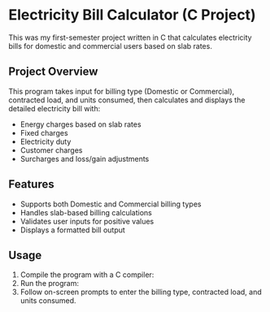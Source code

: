 # Electricity Bill Calculator (C Project)

This was my first-semester project written in C that calculates electricity bills for domestic and commercial users based on slab rates.

## Project Overview

This program takes input for billing type (Domestic or Commercial), contracted load, and units consumed, then calculates and displays the detailed electricity bill with:

- Energy charges based on slab rates
- Fixed charges
- Electricity duty
- Customer charges
- Surcharges and loss/gain adjustments

## Features

- Supports both Domestic and Commercial billing types
- Handles slab-based billing calculations
- Validates user inputs for positive values
- Displays a formatted bill output

## Usage

1. Compile the program with a C compiler:
2. Run the program:
3. Follow on-screen prompts to enter the billing type, contracted load, and units consumed.
